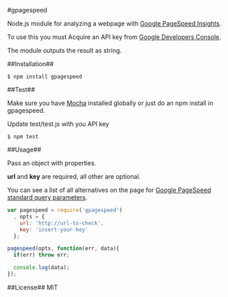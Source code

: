 #gpagespeed

Node.js module for analyzing a webpage with [Google PageSpeed Insights](https://developers.google.com/speed/docs/insights/v1/getting_started).

To use this you must Acquire an API key from [Google Developers Console](https://console.developers.google.com/).

The module outputs the result as string.

##Installation##
```
$ npm install gpagespeed
```

##Test##

Make sure you have [Mocha](http://visionmedia.github.io/mocha/) installed globally or just do an npm install in gpagespeed.

Update test/test.js with you API key

```
$ npm test
```

##Usage##

Pass an object with properties.

**url** and **key** are required, all other are optional.

You can see a list of all alternatives on the page for [Google PageSpeed standard query parameters](https://developers.google.com/speed/docs/insights/v1/getting_started#st_params).

```javascript
var pagespeed = require('gpagespeed')
  , opts = {
    url: 'http://url-to-check',
    key: 'insert-your-key'
  };

pagespeed(opts, function(err, data){
  if(err) throw err;

  console.log(data);
});
```

##License##
MIT